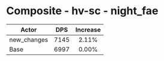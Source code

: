 # Composite - hv-sc - night_fae
| Actor | DPS | Increase |
|---|:---:|:---:|
|new_changes|7145|2.11%|
|Base|6997|0.00%|
